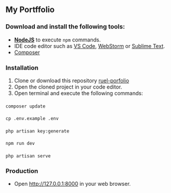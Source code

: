 ## My Portffolio

### Download and install the following tools:
- [**NodeJS**](https://nodejs.org/) to execute `npm` commands.
- IDE code editor such as
  [VS Code](https://code.visualstudio.com),
  [WebStorm](https://www.jetbrains.com/webstorm) or
  [Sublime Text](https://www.sublimetext.com).
- [Composer](https://getcomposer.org/download/)

### Installation

1. Clone or download this repository [ruel-porfolio](https://github.com/ruelperez/ruel-portfolio)
2. Open the cloned project in your code editor.
3. Open terminal and execute the following commands:

#### 
    composer update
#### 
    cp .env.example .env
#### 
    php artisan key:generate
#### 
    npm run dev
#### 
    php artisan serve

    

### Production
- Open <http://127.0.0.1:8000> in your web browser.


